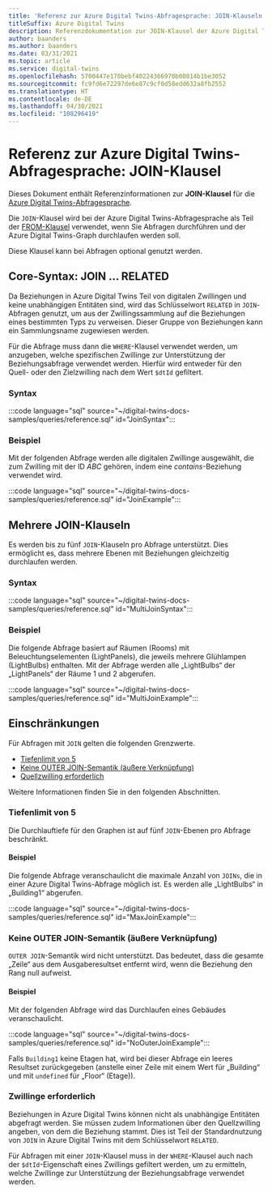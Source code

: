 ```yaml
---
title: 'Referenz zur Azure Digital Twins-Abfragesprache: JOIN-Klauseln'
titleSuffix: Azure Digital Twins
description: Referenzdokumentation zur JOIN-Klausel der Azure Digital Twins-Abfragesprache
author: baanders
ms.author: baanders
ms.date: 03/31/2021
ms.topic: article
ms.service: digital-twins
ms.openlocfilehash: 5700447e170bebf40224366970b00814b1be3052
ms.sourcegitcommit: fc9fd6e72297de6e87c9cf0d58edd632a8fb2552
ms.translationtype: HT
ms.contentlocale: de-DE
ms.lasthandoff: 04/30/2021
ms.locfileid: "108296419"
---
```

# <a name="azure-digital-twins-query-language-reference-join-clause"></a>Referenz zur Azure Digital Twins-Abfragesprache: JOIN-Klausel

Dieses Dokument enthält Referenzinformationen zur **JOIN-Klausel** für die [Azure Digital Twins-Abfragesprache](concepts-query-language.md).

Die `JOIN`-Klausel wird bei der Azure Digital Twins-Abfragesprache als Teil der [FROM-Klausel](reference-query-clause-from.md) verwendet, wenn Sie Abfragen durchführen und der Azure Digital Twins-Graph durchlaufen werden soll.

Diese Klausel kann bei Abfragen optional genutzt werden.

## <a name="core-syntax-join--related"></a>Core-Syntax: JOIN ... RELATED 
Da Beziehungen in Azure Digital Twins Teil von digitalen Zwillingen und keine unabhängigen Entitäten sind, wird das Schlüsselwort `RELATED` in `JOIN`-Abfragen genutzt, um aus der Zwillingssammlung auf die Beziehungen eines bestimmten Typs zu verweisen. Dieser Gruppe von Beziehungen kann ein Sammlungsname zugewiesen werden.

Für die Abfrage muss dann die `WHERE`-Klausel verwendet werden, um anzugeben, welche spezifischen Zwillinge zur Unterstützung der Beziehungsabfrage verwendet werden. Hierfür wird entweder für den Quell- oder den Zielzwilling nach dem Wert `$dtId` gefiltert.

### <a name="syntax"></a>Syntax

:::code language="sql" source="~/digital-twins-docs-samples/queries/reference.sql" id="JoinSyntax":::

### <a name="example"></a>Beispiel

Mit der folgenden Abfrage werden alle digitalen Zwillinge ausgewählt, die zum Zwilling mit der ID *ABC* gehören, indem eine *contains*-Beziehung verwendet wird.

:::code language="sql" source="~/digital-twins-docs-samples/queries/reference.sql" id="JoinExample":::

## <a name="multiple-joins"></a>Mehrere JOIN-Klauseln

Es werden bis zu fünf `JOIN`-Klauseln pro Abfrage unterstützt. Dies ermöglicht es, dass mehrere Ebenen mit Beziehungen gleichzeitig durchlaufen werden.

### <a name="syntax"></a>Syntax

:::code language="sql" source="~/digital-twins-docs-samples/queries/reference.sql" id="MultiJoinSyntax":::

### <a name="example"></a>Beispiel

Die folgende Abfrage basiert auf Räumen (Rooms) mit Beleuchtungselementen (LightPanels), die jeweils mehrere Glühlampen (LightBulbs) enthalten. Mit der Abfrage werden alle „LightBulbs“ der „LightPanels“ der Räume 1 und 2 abgerufen.

:::code language="sql" source="~/digital-twins-docs-samples/queries/reference.sql" id="MultiJoinExample":::

## <a name="limitations"></a>Einschränkungen

Für Abfragen mit `JOIN` gelten die folgenden Grenzwerte.
* [Tiefenlimit von 5](#depth-limit-of-five)
* [Keine OUTER JOIN-Semantik (äußere Verknüpfung)](#no-outer-join-semantics)
* [Quellzwilling erforderlich](#twins-required)

Weitere Informationen finden Sie in den folgenden Abschnitten.

### <a name="depth-limit-of-five"></a>Tiefenlimit von 5

Die Durchlauftiefe für den Graphen ist auf fünf `JOIN`-Ebenen pro Abfrage beschränkt.

#### <a name="example"></a>Beispiel

Die folgende Abfrage veranschaulicht die maximale Anzahl von `JOINs`, die in einer Azure Digital Twins-Abfrage möglich ist. Es werden alle „LightBulbs“ in „Building1“ abgerufen.

:::code language="sql" source="~/digital-twins-docs-samples/queries/reference.sql" id="MaxJoinExample":::

### <a name="no-outer-join-semantics"></a>Keine OUTER JOIN-Semantik (äußere Verknüpfung)

`OUTER JOIN`-Semantik wird nicht unterstützt. Das bedeutet, dass die gesamte „Zeile“ aus dem Ausgaberesultset entfernt wird, wenn die Beziehung den Rang null aufweist.

#### <a name="example"></a>Beispiel

Mit der folgenden Abfrage wird das Durchlaufen eines Gebäudes veranschaulicht.

:::code language="sql" source="~/digital-twins-docs-samples/queries/reference.sql" id="NoOuterJoinExample":::

Falls `Building1` keine Etagen hat, wird bei dieser Abfrage ein leeres Resultset zurückgegeben (anstelle einer Zeile mit einem Wert für „Building“ und mit `undefined` für „Floor“ (Etage)).

### <a name="twins-required"></a>Zwillinge erforderlich

Beziehungen in Azure Digital Twins können nicht als unabhängige Entitäten abgefragt werden. Sie müssen zudem Informationen über den Quellzwilling angeben, von dem die Beziehung stammt. Dies ist Teil der Standardnutzung von `JOIN` in Azure Digital Twins mit dem Schlüsselwort `RELATED`. 

Für Abfragen mit einer `JOIN`-Klausel muss in der `WHERE`-Klausel auch nach der `$dtId`-Eigenschaft eines Zwillings gefiltert werden, um zu ermitteln, welche Zwillinge zur Unterstützung der Beziehungsabfrage verwendet werden.